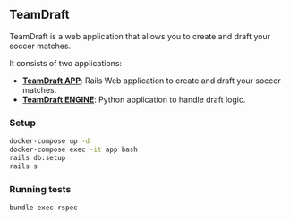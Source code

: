 ## TeamDraft

TeamDraft is a web application that allows you to create and draft your soccer matches.

It consists of two applications:

- [**TeamDraft APP**](./teamdraft_app): Rails Web application to create and draft your soccer matches.
- [**TeamDraft ENGINE**](./teamdraft_engine): Python application to handle draft logic.

### Setup 

```bash
docker-compose up -d
docker-compose exec -it app bash
rails db:setup
rails s
```

### Running tests

```bash
bundle exec rspec
```
